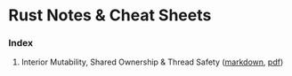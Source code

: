 # Rust Notes & Cheat Sheets

### Index
1) Interior Mutability, Shared Ownership & Thread Safety ([markdown](./01_interior_mut_shared_ownership_thread_safety.md), [pdf](./01_interior_mut_shared_ownership_thread_safety.pdf)) 